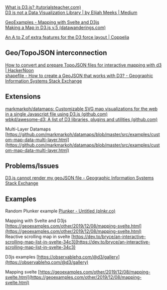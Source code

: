 [What is D3.js? (tutorialsteacher.com)](https://www.tutorialsteacher.com/d3js/what-is-d3js)  
[D3 is not a Data Visualization Library | by Elijah Meeks | Medium](https://medium.com/@Elijah_Meeks?source=post_page-----67ba549e8520--------------------------------)
  
[GeoExamples - Mapping with Svelte and D3js](https://geoexamples.com/other/2019/12/08/mapping-svelte.html/)  
[Making a Map in D3.js v.5 (datawanderings.com)](https://datawanderings.com/2018/10/28/making-a-map-in-d3-js-v-5/)  
  
[An A to Z of extra features for the D3 force layout | Coppelia](http://coppelia.io/2014/07/an-a-to-z-of-extra-features-for-the-d3-force-layout/)  
  
  

## Geo/TopoJSON interconnection

  
[How to convert and prepare TopoJSON files for interactive mapping with d3 | HackerNoon](https://hackernoon.com/how-to-convert-and-prepare-topojson-files-for-interactive-mapping-with-d3-499cf0ced5f)  
[shapefile - How to create a GeoJSON that works with D3? - Geographic Information Systems Stack Exchange](https://gis.stackexchange.com/questions/39277/how-to-create-a-geojson-that-works-with-d3?rq=1)  
  

## Extensions

  
[markmarkoh/datamaps: Customizable SVG map visualizations for the web in a single Javascript file using D3.js (github.com)](https://github.com/markmarkoh/datamaps)  
[wbkd/awesome-d3: A list of D3 libraries, plugins and utilities (github.com)](https://github.com/wbkd/awesome-d3)  

 Multi-Layer Datamaps [https://github.com/markmarkoh/datamaps/blob/master/src/examples/custom-map-data-multi-layer.html](https://github.com/markmarkoh/datamaps/blob/master/src/examples/custom-map-data-multi-layer.html)

## Problems/Issues

  
[D3.js cannot render my geoJSON file - Geographic Information Systems Stack Exchange](https://gis.stackexchange.com/questions/124554/d3-js-cannot-render-my-geojson-file)  
  

## Examples

  
Random Plunker example [Plunker - Untitled (plnkr.co)](https://plnkr.co/edit/jVbClD4cQCbdPpxGFlYj?p=preview&preview)

Mapping with Svelte and D3js [https://geoexamples.com/other/2019/12/08/mapping-svelte.html](https://geoexamples.com/other/2019/12/08/mapping-svelte.html)  
Reactive scrolling map in svelte [https://dev.to/bryce/an-interactive-scrolling-map-list-in-svelte-34c3](https://dev.to/bryce/an-interactive-scrolling-map-list-in-svelte-34c3)  
  
D3js examples [https://observablehq.com/@d3/gallery](https://observablehq.com/@d3/gallery)

Mapping svelte [https://geoexamples.com/other/2019/12/08/mapping-svelte.html](https://geoexamples.com/other/2019/12/08/mapping-svelte.html)